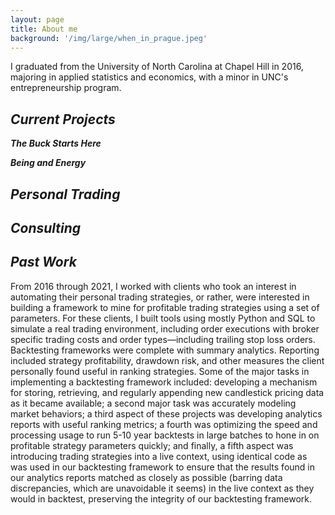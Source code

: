 ```yaml
---
layout: page
title: About me
background: '/img/large/when_in_prague.jpeg'
---
```


I graduated from the University of North Carolina at Chapel Hill in 2016, majoring in applied statistics and economics, with a minor in UNC's entrepreneurship program.

<h2>
    <i>Current Projects</i>
</h2>

   ***The Buck Starts Here***


   ***Being and Energy***
<h2>
    <i>Personal Trading</i>
</h2>

<h2>
    <i>Consulting</i>
</h2>

<h2>
    <i>Past Work</i>
</h2>
From 2016 through 2021, I worked with clients who took an interest in automating their personal trading strategies, or rather, were interested in building a framework to mine for profitable trading strategies using a set of parameters. For these clients, I built tools using mostly Python and SQL to simulate a real trading environment, including order executions with broker specific trading costs and order types—including trailing stop loss orders. Backtesting frameworks were complete with summary analytics. Reporting included strategy profitability, drawdown risk, and other measures the client personally found useful in ranking strategies. Some of the major tasks in implementing a backtesting framework included: developing a mechanism for storing, retrieving, and regularly appending new candlestick pricing data as it became available; a second major task was accurately modeling market behaviors; a third aspect of these projects was developing analytics reports with useful ranking metrics; a fourth was optimizing the speed and processing usage to run 5-10 year backtests in large batches to hone in on profitable strategy parameters quickly; and finally, a fifth aspect was introducing trading strategies into a live context, using identical code as was used in our backtesting framework to ensure that the results found in our analytics reports matched as closely as possible (barring data discrepancies, which are unavoidable it seems) in the live context as they would in backtest, preserving the integrity of our backtesting framework.
